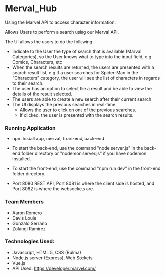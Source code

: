 # Merval_Hub

Using the Marvel API to access character information.

Allows Users to perform a search using our Merval API.

The UI allows the users to do the following:

- Indicate to the User the type of search that is available (Marval Categories), so the User knows what to type into the input field, e.g Comics, Characters, etc
- When the search results are returned, the users are presented with a search result list, e.g if a user searches for Spider-Man in the "Characters" category, the user will see the list of characters in regards to their search.
- The user has an option to select the a result and be able to view the details of the result selected.
- The users are able to create a new search after their current search.
- The UI displays the previous searches in real-time.
  - Allows the user to click on one of the previous searches.
  - If clicked, the user is presented with the search results.
  
### Running Application
- npm install app, merval, front-end, back-end

- To start the back-end, use the command "node server.js" in the back-end folder directory
or "nodemon server.js" if you have nodemon installed.

- To start the front-end, use the command "npm run dev" in the front-end folder directory.

- Port 8080 REST API, Port 8081 is where the client side is hosted, and 
Port 8082 is where the websockets are.

### Team Members
- Aaron Romero
- Davis Louie
- Gonzalo Serrano
- Zolangi Ramirez

### Technologies Used:
- Javascript, HTML 5, CSS (Bulma)
- Node.js server (Express), Web Sockets
- Vue.js
- API Used: https://developer.marvel.com/





